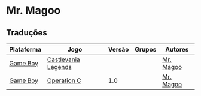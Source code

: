 # Mr. Magoo

## Traduções

| Plataforma | Jogo | Versão | Grupos | Autores |
| ----------- | ----------- | ----------- | ----------- | ----------- |
| [Game Boy](../../traducoes/game-boy/) | [Castlevania Legends](../../traducoes/game-boy/castlevania-legends_mr-magoo/) |  |  | [Mr\. Magoo](../../autores/mr-magoo/) |
| [Game Boy](../../traducoes/game-boy/) | [Operation C](../../traducoes/game-boy/operation-c_mr-magoo/) | 1.0 |  | [Mr\. Magoo](../../autores/mr-magoo/) |